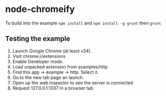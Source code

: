 node-chromeify
==============

To build into the example `npm install` and `npm install -g grunt` then `grunt`

Testing the example
-------------------

1.  Launch Google Chrome (at least v24).
2.  Visit chrome://extensions
3.  Enable Developer mode.
4.  Load unpacked extension from examples/http
5.  Find this app -> example -> http. Select it.
6.  Go to the new tab page an launch.
7.  Open up the web inspector to see the server is connected
8.  Request 127.0.0.1:1337 in a browser tab
